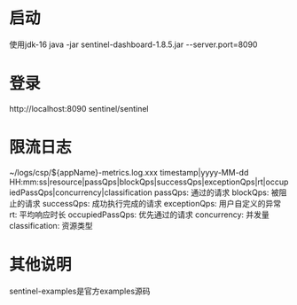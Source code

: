# 启动
使用jdk-16
java -jar sentinel-dashboard-1.8.5.jar --server.port=8090

# 登录
http://localhost:8090
sentinel/sentinel

# 限流日志
~/logs/csp/${appName}-metrics.log.xxx
timestamp|yyyy-MM-dd HH:mm:ss|resource|passQps|blockQps|successQps|exceptionQps|rt|occupiedPassQps|concurrency|classification
passQps: 通过的请求
blockQps: 被阻止的请求
successQps: 成功执行完成的请求
exceptionQps: 用户自定义的异常
rt: 平均响应时长
occupiedPassQps: 优先通过的请求
concurrency: 并发量
classification: 资源类型


# 其他说明
sentinel-examples是官方examples源码